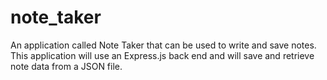 # note_taker
An application called Note Taker that can be used to write and save notes. This application will use an Express.js back end and will save and retrieve note data from a JSON file.

